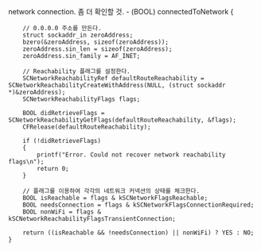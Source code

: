network connection.  좀 더 확인할 것.
	- (BOOL) connectedToNetwork {
	    
	    // 0.0.0.0 주소를 만든다.
	    struct sockaddr_in zeroAddress;
	    bzero(&zeroAddress, sizeof(zeroAddress));
	    zeroAddress.sin_len = sizeof(zeroAddress);
	    zeroAddress.sin_family = AF_INET;
		
	    // Reachability 플래그를 설정한다.
	    SCNetworkReachabilityRef defaultRouteReachability = SCNetworkReachabilityCreateWithAddress(NULL, (struct sockaddr *)&zeroAddress);
	    SCNetworkReachabilityFlags flags;
		
	    BOOL didRetrieveFlags = SCNetworkReachabilityGetFlags(defaultRouteReachability, &flags);
	    CFRelease(defaultRouteReachability);
		
	    if (!didRetrieveFlags)
	    {
	        printf("Error. Could not recover network reachability flags\n");
	        return 0;
	    }
		
		// 플래그를 이용하여 각각의 네트워크 커넥션의 상태를 체크한다.
	    BOOL isReachable = flags & kSCNetworkFlagsReachable;
	    BOOL needsConnection = flags & kSCNetworkFlagsConnectionRequired;
		BOOL nonWiFi = flags & kSCNetworkReachabilityFlagsTransientConnection;
		
		return ((isReachable && !needsConnection) || nonWiFi) ? YES : NO;
	}